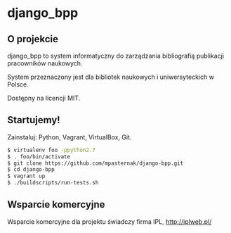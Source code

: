 # django_bpp

## O projekcie

django_bpp to system informatyczny do zarządzania bibliografią publikacji pracowników naukowych.

System przeznaczony jest dla bibliotek naukowych i uniwersyteckich w Polsce.

Dostępny na licencji MIT.

## Startujemy!

Zainstaluj: Python, Vagrant, VirtualBox, Git.

```bash
$ virtualenv foo -ppython2.7
$ . foo/bin/activate
$ git clone https://github.com/mpasternak/django-bpp.git
$ cd django-bpp
$ vagrant up
$ ./buildscripts/run-tests.sh
```

## Wsparcie komercyjne

Wsparcie komercyjne dla projektu świadczy firma IPL, http://iplweb.pl/

